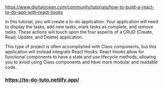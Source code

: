 https://www.digitalocean.com/community/tutorials/how-to-build-a-react-to-do-app-with-react-hooks

In this tutorial, you will create a to-do application. Your application will need to display the tasks, add new tasks, mark tasks as complete, and remove tasks. These actions will touch upon the four aspects of a CRUD (Create, Read, Update, and Delete) application.

This type of project is often accomplished with Class components, but this application will instead integrate React Hooks. React Hooks allow for functional components to have a state and use lifecycle methods, allowing you to avoid using Class components and have more modular and readable code.


### https://to-do-tuto.netlify.app/
